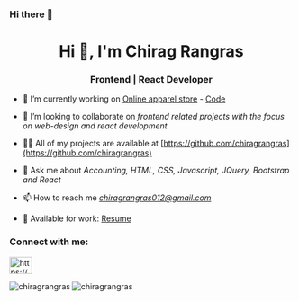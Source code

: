 ### Hi there 👋

<!--
**chiragrangras/chiragrangras** is a ✨ _special_ ✨ repository because its `README.md` (this file) appears on your GitHub profile.

Here are some ideas to get you started:

- 🔭 I’m currently working on ...
- 🌱 I’m currently learning ...
- 👯 I’m looking to collaborate on ...
- 🤔 I’m looking for help with ...
- 💬 Ask me about ...
- 📫 How to reach me: ...
- 😄 Pronouns: ...
- ⚡ Fun fact: ...
-->

<h1 align="center">Hi 👋, I'm Chirag Rangras</h1>
<h3 align="center">Frontend | React Developer</h3>

- 🔭 I’m currently working on [Online apparel store](https://warm-pothos-39f2fb.netlify.app/) - [Code](https://github.com/chiragrangras/online-apparel-shop)

- 👯 I’m looking to collaborate on *frontend related projects with the focus on web-design and react development*

- 👨‍💻 All of my projects are available at [https://github.com/chiragrangras](https://github.com/chiragrangras)

- 💬 Ask me about *Accounting, HTML, CSS, Javascript, JQuery, Bootstrap and React*

- 📫 How to reach me *chiragrangras012@gmail.com*
- :page_with_curl: Available for work: [Resume](https://drive.google.com/file/d/1eRlQQEoEgl4TmsrsOC7rUFjqfdCTieDg/view)

<h3 align="left">Connect with me:</h3>
<p align="left">
<a href="https://www.linkedin.com/in/chirag-rangras-626a75133/" target="blank"><img align="center" src="https://raw.githubusercontent.com/rahuldkjain/github-profile-readme-generator/master/src/images/icons/Social/linked-in-alt.svg" alt="https://www.linkedin.com/in/chirag-rangras-626a75133/" height="30" width="40" /></a>
</p>

<!-- <h3 align="left">Languages and Tools:</h3> -->


<p><img align="left" src="https://github-readme-stats.vercel.app/api/top-langs?username=chiragrangras&show_icons=true&locale=en&layout=compact" alt="chiragrangras" /></p>


<p><img align="center" src="https://github-readme-streak-stats.herokuapp.com/?user=chiragrangras&" alt="chiragrangras" /></p>

